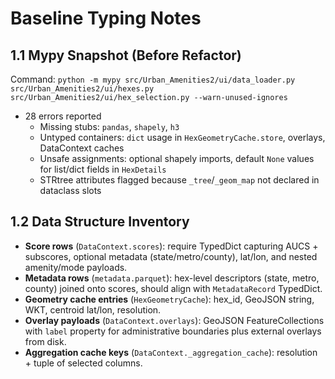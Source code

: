 # Baseline Typing Notes

## 1.1 Mypy Snapshot (Before Refactor)

Command: `python -m mypy src/Urban_Amenities2/ui/data_loader.py src/Urban_Amenities2/ui/hexes.py src/Urban_Amenities2/ui/hex_selection.py --warn-unused-ignores`

- 28 errors reported
  - Missing stubs: `pandas`, `shapely`, `h3`
  - Untyped containers: `dict` usage in `HexGeometryCache.store`, overlays, DataContext caches
  - Unsafe assignments: optional shapely imports, default `None` values for list/dict fields in `HexDetails`
  - STRtree attributes flagged because `_tree`/`_geom_map` not declared in dataclass slots

## 1.2 Data Structure Inventory

- **Score rows** (`DataContext.scores`): require TypedDict capturing AUCS + subscores, optional metadata (state/metro/county), lat/lon, and nested amenity/mode payloads.
- **Metadata rows** (`metadata.parquet`): hex-level descriptors (state, metro, county) joined onto scores, should align with `MetadataRecord` TypedDict.
- **Geometry cache entries** (`HexGeometryCache`): hex_id, GeoJSON string, WKT, centroid lat/lon, resolution.
- **Overlay payloads** (`DataContext.overlays`): GeoJSON FeatureCollections with `label` property for administrative boundaries plus external overlays from disk.
- **Aggregation cache keys** (`DataContext._aggregation_cache`): resolution + tuple of selected columns.
